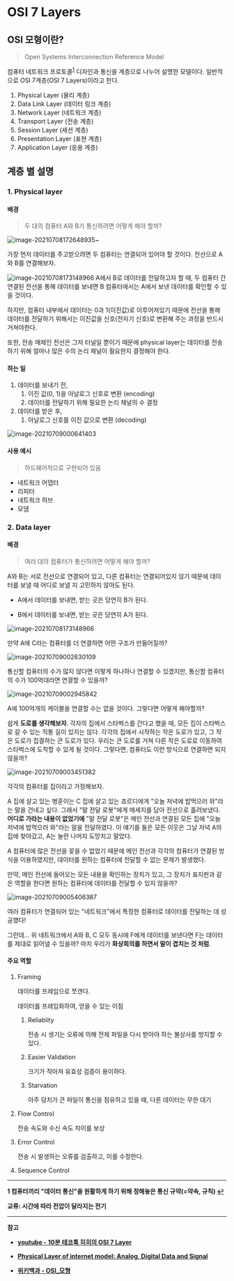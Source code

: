 # OSI 7 Layers



## OSI 모형이란?

> Open Systems Interconnection Reference Model

컴퓨터 네트워크 프로토콜<sup id="a1">[1](#footnotea1)</sup> 디자인과 통신을 계층으로 나누어 설명한 모델이다.
일반적으로 OSI 7계층(OSI 7 Layers)이라고 한다.

1. Physical Layer (물리 계층)
2. Data Link Layer (데이터 링크 계층)
3. Network Layer (네트워크 계층)
4. Transport Layer (전송 계층)
5. Session Layer (세션 계층)
6. Presentation Layer (표현 계층)
7. Application Layer (응용 계층)



## 계층 별 설명



### 1. Physical layer

#### 배경

> 두 대의 컴퓨터 A와 B가 통신하려면 어떻게 해야 할까?

![image-20210708172648935](README.assets/image-20210708172648935.png)~

가장 먼저 데이터를 주고받으려면 두 컴퓨터는 연결되어 있어야 할 것이다. 전선으로 A와 B를 연결해보자.

![image-20210708173148966](README.assets/image-20210708173148966.png)
A에서 B로 데이터를 전달하고자 할 때, 두 컴퓨터 간 연결된 전선을 통해 데이터를 보내면 B 컴퓨터에서는 A에서 보낸 데이터를 확인할 수 있을 것이다.

하지만, 컴퓨터 내부에서 데이터는 0과 1(이진값)로 이루어져있기 때문에 전선을 통해 데이터를 전달하기 위해서는 이진값을 신호(전자기 신호)로 변환해 주는 과정을 반드시 거쳐야한다.

또한, 전송 매체인 전선은 그저 터널일 뿐이기 때문에 physical layer는 데이터를 전송하기 위해 얼마나 많은 수의 논리 채널이 필요한지 결정해야 한다. 



#### 하는 일

1. 데이터를 보내기 전,
   1. 이진 값(0, 1)을 아날로그 신호로 변환 (encoding)
   2. 데이터를 전달하기 위해 필요한 논리 채널의 수 결정
2. 데이터를 받은 후,
   1. 아날로그 신호를 이진 값으로 변환 (decoding)

![image-20210709000641403](README.assets/image-20210709000641403.png)

#### 사용 예시

> 하드웨어적으로 구현되어 있음

- 네트워크 어뎁터
- 리피터
- 네트워크 허브
- 모뎀



### 2. Data layer

#### 배경

> 여러 대의 컴퓨터가 통신하려면 어떻게 해야 할까?

A와 B는 서로 전선으로 연결되어 있고, 다른 컴퓨터는 연결되어있지 않기 때문에 데이터를 보낼 때 어디로 보낼 지 고민하지 않아도 된다.

- A에서 데이터를 보내면, 받는 곳은 당연히 B가 된다.

- B에서 데이터를 보내면, 받는 곳은 당연히 A가 된다.

![image-20210708173148966](README.assets/image-20210708173148966.png)

만약 A에 C라는 컴퓨터를 더 연결하면 어떤 구조가 만들어질까?

![image-20210709002630109](README.assets/image-20210709002630109.png)

통신할 컴퓨터의 수가 많지 않다면 이렇게 하나하나 연결할 수 있겠지만, 통신할 컴퓨터의 수가 100억대라면 연결할 수 있을까?

![image-20210709002945842](README.assets/image-20210709002945842.png)

A에 100억개의 케이블을 연결할 수는 없을 것이다. 그렇다면 어떻게 해야할까?

쉽게 **도로를 생각해보자**. 각자의 집에서 스타벅스를 간다고 했을 때, 모든 집이 스타벅스로 갈 수 있는 직통 길이 있지는 않다. 각각의 집에서 시작하는 작은 도로가 있고, 그 작은 도로가 집결하는 큰 도로가 있다. 우리는 큰 도로를 거쳐 다른 작은 도로로 이동하여 스타벅스에 도착할 수 있게 될 것이다.
그렇다면, 컴퓨터도 이런 방식으로 연결하면 되지 않을까?



![image-20210709003451382](README.assets/image-20210709003451382.png)

각각의 컴퓨터를 집이라고 가정해보자.

A 집에 살고 있는 병훈이는 C 집에 살고 있는 죠르디에게 "오늘 저녁에 밥먹으러 와"라는 말을 건네고 싶다. 그래서 "말 전달 로봇"에게 메세지를 담아 전선으로 흘려보냈다.
**어디로 가라는 내용이 없었기에** "말 전달 로봇"은 메인 전선과 연결된 모든 집에 "오늘 저녁에 밥먹으러 와"라는 말을 전달하였다. 이 얘기를 들은 모든 이웃은 그날 저녁 A의 집에 찾아갔고, A는 놀란 나머지 도망치고 말았다.

A 컴퓨터에 많은 전선을 꽂을 수 없었기 때문에 메인 전선과 각각의 컴퓨터가 연결된 방식을 이용하였지만, 데이터를 원하는 컴퓨터에 전달할 수 없는 문제가 발생했다.

만약, 메인 전선에 들어오는 모든 내용을 확인하는 장치가 있고, 그 장치가 표지판과 같은 역할을 한다면 원하는 컴퓨터에 데이터를 전달할 수 있지 않을까?

![image-20210709005406387](README.assets/image-20210709005406387.png)

여러 컴퓨터가 연결되어 있는 "네트워크"에서 특정한 컴퓨터로 데이터를 전달하는 데 성공했다!

그런데... 위 네트워크에서 A와 B, C 모두 동시에 F에게 데이터를 보낸다면 F는 데이터를 제대로 읽어낼 수 있을까? 마치 우리가 **화상회의를 하면서 말이 겹치는 것 처럼**.

#### 주요 역할

1. Framing

   데이터를 프레임으로 쪼갠다.

   데이터를 프레임화하여, 얻을 수 있는 이점

   1. Reliablity

      전송 시 생기는 오류에 의해 전체 파일을 다시 받아야 하는 불상사를 방지할 수 있다.

   2. Easier Validation

      크기가 작아져 유효성 검증이 용이하다.

   3. Starvation

      아주 덩치가 큰 파일이 통신을 점유하고 있을 때, 다른 데이터는 무한 대기

2. Flow Control

   전송 속도와 수신 속도 차이를 보상

3. Error Control

   전송 시 발생하는 오류를 검출하고, 이를 수정한다.

4. Sequence Control











---

<b id="footnotea1">1<b> 컴퓨터끼리 "데이터 통신"을 원활하게 하기 위해 정해놓은 통신 규약(=약속, 규칙) [↩](#a1)

교류: 시간에 따라 전압이 달라지는 전기



---

참고

- [youtube - 10분 테코톡 히히의 OSI 7 Layer](https://youtu.be/1pfTxp25MA8)

- [Physical Layer of internet model: Analog, Digital Data and Signal](https://www.indiastudychannel.com/resources/171556-Physical-Layer-of-internet-model-Analog-Digital-Data-and-Signal.aspx)

- [위키백과 - OSI_모형](https://ko.wikipedia.org/wiki/OSI_%EB%AA%A8%ED%98%95)

























